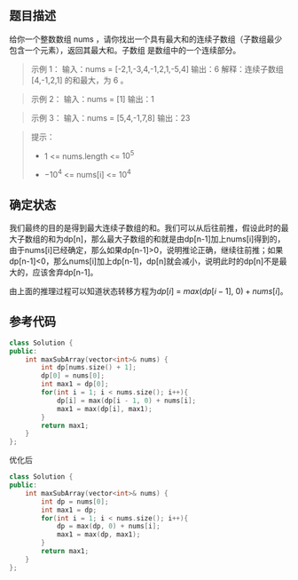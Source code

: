 ## 题目描述

给你一个整数数组 nums ，请你找出一个具有最大和的连续子数组（子数组最少包含一个元素），返回其最大和。子数组 是数组中的一个连续部分。

>示例 1：
输入：nums = [-2,1,-3,4,-1,2,1,-5,4]
输出：6
解释：连续子数组 [4,-1,2,1] 的和最大，为 6 。

>示例 2：
输入：nums = [1]
输出：1

>示例 3：
输入：nums = [5,4,-1,7,8]
输出：23

>提示：
>
>- 1 <= nums.length <= $10^5$
>
>- $-10^4$ <= nums[i] <= $10^4$

## 确定状态

我们最终的目的是得到最大连续子数组的和。我们可以从后往前推，假设此时的最大子数组的和为dp[n]，那么最大子数组的和就是由dp[n-1]加上nums[i]得到的，由于nums[i]已经确定，那么如果dp[n-1]>0，说明推论正确，继续往前推；如果dp[n-1]<0，那么nums[i]加上dp[n-1]，dp[n]就会减小，说明此时的dp[n]不是最大的，应该舍弃dp[n-1]。

由上面的推理过程可以知道状态转移方程为$dp[i]\ =\ max(dp[i-1],\ 0)+nums[i]$。

## 参考代码

~~~c++
class Solution {
public:
    int maxSubArray(vector<int>& nums) {
        int dp[nums.size() + 1];
        dp[0] = nums[0];
        int max1 = dp[0];
        for(int i = 1; i < nums.size(); i++){
            dp[i] = max(dp[i - 1, 0) + nums[i];
            max1 = max(dp[i], max1);
        }
        return max1;
    }
};
~~~

优化后

~~~c++
class Solution {
public:
    int maxSubArray(vector<int>& nums) {
        int dp = nums[0];
        int max1 = dp;
        for(int i = 1; i < nums.size(); i++){
            dp = max(dp, 0) + nums[i];
            max1 = max(dp, max1);
        }
        return max1;
    }
};
~~~

